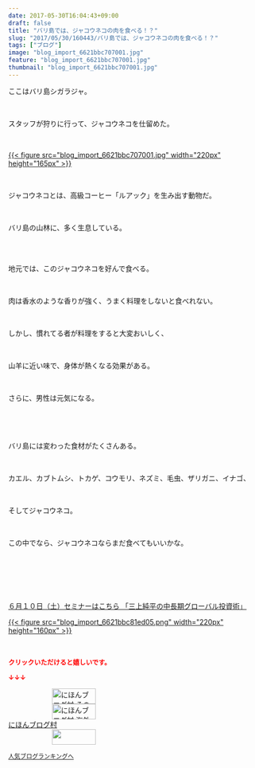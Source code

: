 ```yaml
---
date: 2017-05-30T16:04:43+09:00
draft: false
title: "バリ島では、ジャコウネコの肉を食べる！？"
slug: "2017/05/30/160443/バリ島では、ジャコウネコの肉を食べる！？"
tags: ["ブログ"]
image: "blog_import_6621bbc707001.jpg"
feature: "blog_import_6621bbc707001.jpg"
thumbnail: "blog_import_6621bbc707001.jpg"
---
```

<p>ここはバリ島シガラジャ。</p><p> </p><p>スタッフが狩りに行って、ジャコウネコを仕留めた。</p><p> </p><p><a href="blog_import_6621bbc707001.jpg">{{< figure src="blog_import_6621bbc707001.jpg" width="220px" height="165px" >}}</a></p><p> </p><p>ジャコウネコとは、高級コーヒー「ルアック」を生み出す動物だ。</p><p> </p><p>バリ島の山林に、多く生息している。</p><p> </p><p><br/>地元では、このジャコウネコを好んで食べる。</p><p> </p><p>肉は香水のような香りが強く、うまく料理をしないと食べれない。</p><p> </p><p>しかし、慣れてる者が料理をすると大変おいしく、</p><p> </p><p>山羊に近い味で、身体が熱くなる効果がある。</p><p> </p><p>さらに、男性は元気になる。</p><p> </p><p> </p><p>バリ島には変わった食材がたくさんある。</p><p> </p><p>カエル、カブトムシ、トカゲ、コウモリ、ネズミ、毛虫、ザリガニ、イナゴ、</p><p> </p><p>そしてジャコウネコ。</p><p> </p><p>この中でなら、ジャコウネコならまだ食べてもいいかな。</p><p> </p><p> </p><p> </p><p><a href="10_ek" target="_blank">６月１０日（土）セミナーはこちら 「三上純平の中長期グローバル投資術」</a></p><p><a href="10_ek" target="_blank">{{< figure src="blog_import_6621bbc81ed05.png" width="220px" height="160px" >}}</a></p><p> </p><p><font color="#ff0000" size="2"><strong>クリックいただけると嬉しいです。</strong></font></p><p><font color="#ff0000" size="2"><strong>↓↓↓</strong></font></p><p><a href="ranking.html?p_cid=01260127" id="&amp;blogmura_banner" target="_blank"><img alt="にほんブログ村 その他生活ブログ 不動産投資へ" border="0" height="31" src="data:image/svg+xml;charset=utf-8,%3Csvg%20xmlns%3D%22http%3A%2F%2Fwww.w3.org%2F2000%2Fsvg%22%20title%3D%22Placeholder%20for%20Images%22%20role%3D%22presentation%22%20viewBox%3D%220%200%2088%2031%22%20%2F%3E" width="88" data-src="//life.blogmura.com/hudousantoushi/img/hudousantoushi88_31.gif" style="aspect-ratio: auto 88 / 31;"/><noscript><img alt="にほんブログ村 その他生活ブログ 不動産投資へ" border="0" height="31" src="//life.blogmura.com/hudousantoushi/img/hudousantoushi88_31.gif" width="88"></noscript></a><br/><a href="ranking.html?p_cid=01260127" target="_blank"><img alt="にほんブログ村 海外生活ブログ バリ島情報へ" border="0" height="31" src="data:image/svg+xml;charset=utf-8,%3Csvg%20xmlns%3D%22http%3A%2F%2Fwww.w3.org%2F2000%2Fsvg%22%20title%3D%22Placeholder%20for%20Images%22%20role%3D%22presentation%22%20viewBox%3D%220%200%2088%2031%22%20%2F%3E" width="88" data-src="https://img-proxy.blog-video.jp/images?url=http%3A%2F%2Foverseas.blogmura.com%2Fbali%2Fimg%2Fbali88_31.gif" style="aspect-ratio: auto 88 / 31;"/><noscript><img alt="にほんブログ村 海外生活ブログ バリ島情報へ" border="0" height="31" src="https://img-proxy.blog-video.jp/images?url=http%3A%2F%2Foverseas.blogmura.com%2Fbali%2Fimg%2Fbali88_31.gif" width="88"></noscript></a><br/><a href="ranking.html?p_cid=01260127" target="_blank">にほんブログ村</a><br/><a href="link.php?1804582" title="人気ブログランキングへ"><img border="0" height="31" src="data:image/svg+xml;charset=utf-8,%3Csvg%20xmlns%3D%22http%3A%2F%2Fwww.w3.org%2F2000%2Fsvg%22%20title%3D%22Placeholder%20for%20Images%22%20role%3D%22presentation%22%20viewBox%3D%220%200%2088%2031%22%20%2F%3E" width="88" data-src="https://blog.with2.net/img/banner/banner_22.gif" style="aspect-ratio: auto 88 / 31;"/><noscript><img border="0" height="31" src="https://blog.with2.net/img/banner/banner_22.gif" width="88"></noscript></a></p><p><a href="link.php?1804582" style="font-size: 12px;">人気ブログランキングへ</a></p>

